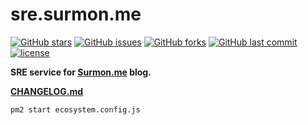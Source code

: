 # sre.surmon.me

[![GitHub stars](https://img.shields.io/github/stars/surmon-china/deploy.svg?style=for-the-badge)](https://github.com/surmon-china/deploy/stargazers)
[![GitHub issues](https://img.shields.io/github/issues/surmon-china/deploy.svg?style=for-the-badge)](https://github.com/surmon-china/deploy/issues)
[![GitHub forks](https://img.shields.io/github/forks/surmon-china/deploy.svg?style=for-the-badge)](https://github.com/surmon-china/deploy/network)
[![GitHub last commit](https://img.shields.io/github/last-commit/google/skia.svg?style=for-the-badge)](https://github.com/surmon-china/deploy)
[![license](https://img.shields.io/github/license/mashape/apistatus.svg?style=for-the-badge)](https://github.com/surmon-china/deploy)

**SRE service for [Surmon.me](https://github.com/surmon-china/surmon.me) blog.**

**[CHANGELOG.md](https://github.com/surmon-china/nodepress/blob/master/CHANGELOG.md#changelog)**

```bash
pm2 start ecosystem.config.js
```
